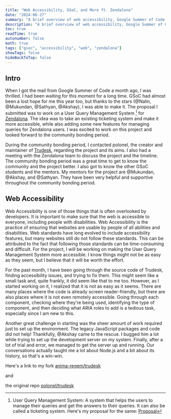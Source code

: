 ```yaml
---
title: "Web Accessibility, GSoC, and More ft. Zendalona"
date: "2024-06-27"
summary: "A brief overview of web accessibility, Google Summer of Code, and more with Zendalona."
description: "A brief overview of web accessibility, Google Summer of Code, and more with Zendalona."
toc: true
readTime: true
autonumber: false
math: true
tags: ["gsoc", "accessibility", "web", "zendalona"]
showTags: false
hideBackToTop: false
---
```


## Intro

When I got the mail from Google Summer of Code a month ago, I was thrilled. I had been waiting for this moment for a long time. GSoC had almost been a lost hope for me this year too, but thanks to the stars (@Nalin, @Mukundan, @Sathyan, @Akshay), I was able to make it. The proposal I submitted was to work on a User Query Management System [^1] for [Zendalona](https://zendalona.com/). The idea was to take an existing ticketing system and make it more accessible, while also adding some new features for managing queries for Zendalona users. I was excited to work on this project and looked forward to the community bonding period.

During the community bonding period, I contacted polonel, the creator and maintainer of [Trudesk](https://trudesk.io), regarding the project and its aims. I also had a meeting with the Zendalona team to discuss the project and the timeline. The community bonding period was a great time to get to know the community and the project better. I also got to know the other GSoC students and the mentors. My mentors for the project are @Mukundan, @Akshay, and @Sathyan. They have been very helpful and supportive throughout the community bonding period.

## Web Accessibility

Web Accessibility is one of those things that is often overlooked by developers. It is important to make sure that the web is accessible to everyone, including people with disabilities. Web Accessibility is the practice of ensuring that websites are usable by people of all abilities and disabilities. Web standards have long evolved to include accessibility features, but many websites still do not follow these standards. This can be attributed to the fact that following those standards can be time-consuming and difficult. For the project, I will be working on making the User Query Management System more accessible. I know things might not be as easy as they seem, but I believe that it will be worth the effort.

For the past month, I have been going through the source code of Trudesk, finding accessibility issues, and trying to fix them. This might seem like a small task and, quite frankly, it did seem like that to me too. However, as I started working on it, I realized that it is not as easy as it seems. There are many places where the code is already screen reader-friendly, but there are also places where it is not even remotely accessible. Going through each component, checking where they're being used, identifying the type of component, and then deciding what ARIA roles to add is a tedious task, especially since I am new to this.

Another great challenge in starting was the sheer amount of work required just to set up the environment. The legacy JavaScript packages and code did not help! Thankfully, @Akshay came to the rescue. I bugged him a lot while trying to set up the development server on my system. Finally, after a lot of trial and error, we managed to get the server up and running. Our conversations actually taught me a lot about Node.js and a bit about its history, so that's a win-win.

Here's a link to my fork [anima-regem/trudesk](https://github.com/anima-regem/trudesk)

and

the original repo [polonel/trudesk](https://github.com/polonel/trudesk)






[^1]: User Query Management System: A system that helps the users to manage their queries and get the answers to their queries. It can also be called a ticketing system. Here's my proposal for the same:
[Proposal](https://summerofcode.withgoogle.com/programs/2024/projects/IMXwpDEG)
